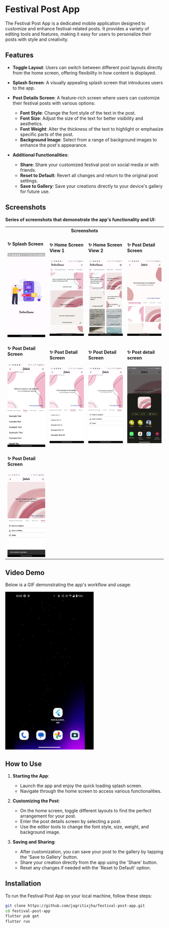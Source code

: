 # Festival Post App

The Festival Post App is a dedicated mobile application designed to customize and enhance festival-related posts. It provides a variety of editing tools and features, making it easy for users to personalize their posts with style and creativity.

## Features

- **Toggle Layout**: Users can switch between different post layouts directly from the home screen, offering flexibility in how content is displayed.

- **Splash Screen**: A visually appealing splash screen that introduces users to the app.

- **Post Details Screen**: A feature-rich screen where users can customize their festival posts with various options:
    - **Font Style**: Change the font style of the text in the post.
    - **Font Size**: Adjust the size of the text for better visibility and aesthetics.
    - **Font Weight**: Alter the thickness of the text to highlight or emphasize specific parts of the post.
    - **Background Image**: Select from a range of background images to enhance the post's appearance.

- **Additional Functionalities**:
    - **Share**: Share your customized festival post on social media or with friends.
    - **Reset to Default**: Revert all changes and return to the original post settings.
    - **Save to Gallery**: Save your creations directly to your device's gallery for future use.

## Screenshots

**Series of screenshots that demonstrate the app's functionality and UI:**  
<table style="border-collapse: collapse; width: 100%;">
<tr>
<th colspan="4" style="text-align: center; border: 0;">Screenshots</th>
</tr>
<tr>
<td style="width: 250px; border: 0;">

#### ✨ Splash Screen
<img src="screenshots/screenshot1.png" height="auto" />

</td>
<td style="width: 220px; border: 0;">

#### ✨ Home Screen View 1
<img src="screenshots/screenshot2.png" height="auto" />

</td>
<td style="width: 220px; border: 0;">

#### ✨ Home Screen View 2
<img src="screenshots/screenshot3.png" height="auto" />

</td>
<td style="width: 220px; border: 0;">

#### ✨ Post Detail Screen
<img src="screenshots/screenshot4.png" height="auto" />

</td>
</tr>
<tr>
<td style="width: 220px; border: 0;">

#### ✨ Post Detail Screen
<img src="screenshots/screenshot5.png" height="auto" />

</td>
<td style="width: 220px; border: 0;">

#### ✨ Post Detail Screen
<img src="screenshots/screenshot6.png" height="auto" />

</td>
<td style="width: 220px; border: 0;">

#### ✨ Post Detail Screen
<img src="screenshots/screenshot7.png" height="auto" />

</td>
<td style="width: 220px; border: 0;">

#### ✨ Post detail screen
<img src="screenshots/screenshot8.png" height="auto" />

</td>
</tr>
<tr>
<td style="width: 220px; border: 0;">

#### ✨ Post Detail Screen
<img src="screenshots/screenshot9.png" height="auto" />

</td>

<!-- <td style="width: 220px; border: 0;">
<!-- Placeholder for alignment or future content -->
<!-- </td> -->
<!-- <td style="width: 220px; border: 0;"> -->
<!-- Placeholder for alignment or future content -->
<!-- </td> --> 
</tr>
</table>

## Video Demo

Below is a GIF demonstrating the app's workflow and usage:

<img src="screenshots/app overview.gif" height="500em" />

## How to Use

1. **Starting the App**:
    - Launch the app and enjoy the quick loading splash screen.
    - Navigate through the home screen to access various functionalities.

2. **Customizing the Post**:
    - On the home screen, toggle different layouts to find the perfect arrangement for your post.
    - Enter the post details screen by selecting a post.
    - Use the editor tools to change the font style, size, weight, and background image.

3. **Saving and Sharing**:
    - After customization, you can save your post to the gallery by tapping the 'Save to Gallery' button.
    - Share your creation directly from the app using the 'Share' button.
    - Reset any changes if needed with the 'Reset to Default' option.

## Installation

To run the Festival Post App on your local machine, follow these steps:

```bash
git clone https://github.com/jagritixjha/festival-post-app.git
cd festival-post-app
flutter pub get
flutter run
